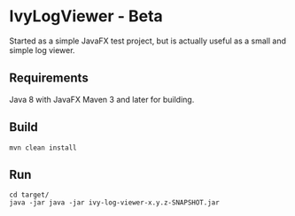 # IvyLogViewer - Beta
Started as a simple JavaFX test project, but is actually useful as a small and simple log viewer.

## Requirements
Java 8 with JavaFX
Maven 3 and later for building.

## Build
    mvn clean install

## Run
    cd target/
    java -jar java -jar ivy-log-viewer-x.y.z-SNAPSHOT.jar